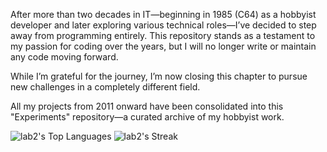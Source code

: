 After more than two decades in IT—beginning in 1985 (C64) as a hobbyist developer and later exploring various technical roles—I’ve decided to step away from programming entirely. This repository stands as a testament to my passion for coding over the years, but I will no longer write or maintain any code moving forward.

While I’m grateful for the journey, I’m now closing this chapter to pursue new challenges in a completely different field.

All my projects from 2011 onward have been consolidated into this "Experiments" repository—a curated archive of my hobbyist work.

![lab2's Top Languages](https://github-readme-stats.vercel.app/api/top-langs/?username=lab2&theme=default&show_icons=true&hide_border=true&layout=compact) ![lab2's Streak](https://github-readme-streak-stats.herokuapp.com/?user=lab2&theme=default&hide_border=true)

<!-- FEED -->
